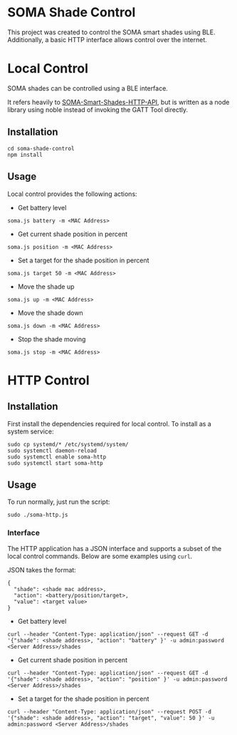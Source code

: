 SOMA Shade Control
======================

This project was created to control the SOMA smart shades using BLE.
Additionally, a basic HTTP interface allows control over the internet.

# Local Control

SOMA shades can be controlled using a BLE interface.

It refers heavily to [SOMA-Smart-Shades-HTTP-API](https://github.com/paolotremadio/SOMA-Smart-Shades-HTTP-API),
but is written as a node library using noble instead of invoking
the GATT Tool directly.

## Installation

```
cd soma-shade-control
npm install
```
## Usage

Local control provides the following actions:

* Get battery level
```
soma.js battery -m <MAC Address>
```
* Get current shade position in percent
```
soma.js position -m <MAC Address>
```
* Set a target for the shade position in percent
```
soma.js target 50 -m <MAC Address>
```
* Move the shade up
```
soma.js up -m <MAC Address>
```
* Move the shade down
```
soma.js down -m <MAC Address>
```
* Stop the shade moving
```
soma.js stop -m <MAC Address>
```

# HTTP Control

## Installation

First install the dependencies required for local control.
To install as a system service:

```
sudo cp systemd/* /etc/systemd/system/
sudo systemctl daemon-reload
sudo systemctl enable soma-http
sudo systemctl start soma-http
```

## Usage

To run normally, just run the script:
```
sudo ./soma-http.js
```

### Interface

The HTTP application has a JSON interface and supports a subset of the local
control commands. Below are some examples using `curl`.

JSON takes the format:
```
{
  "shade": <shade mac address>,
  "action": <battery/position/target>,
  "value": <target value>
}
```

* Get battery level
```
curl --header "Content-Type: application/json" --request GET -d '{"shade": <shade address>, "action": "battery" }' -u admin:password <Server Address>/shades
```
* Get current shade position in percent
```
curl --header "Content-Type: application/json" --request GET -d '{"shade": <shade address>, "action": "position" }' -u admin:password <Server Address>/shades
```
* Set a target for the shade position in percent
```
curl --header "Content-Type: application/json" --request POST -d '{"shade": <shade address>, "action": "target", "value": 50 }' -u admin:password <Server Address>/shades
```
